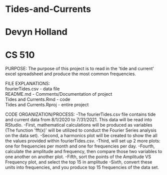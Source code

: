 # Tides-and-Currents
# Devyn Holland 
# CS 510

PURPOSE:
The purpose of this project is to read in the 'tide and current' excel spreadsheet and produce the most common frequencies.

FILE EXPLANATIONS: <br />
fourierTides.csv - data file <br />
README.md - Comments/Documentation of project <br />
Tides and Currents.Rmd - code <br />
Tides and Currents.Rproj - entire project <br />


CODE ORGANIZATION/PROCESS:
-The fourierTides.csv file contains tide and current data from 8/1/2020 to 7/31/2021. This data will be read into RStudio.
-First, mathematical calculations will be produced as variables (The function 'fft(x)' will be utilized to conduct the Fourier Series analysis on the data set).
-Second, a harmonics plot will be created to show the all the values provided within fourierTides.csv.
-Third, will set up 2 more plots: one for frequencies per month and one for frequencies per day.
-Fourth, calculate the amplitude and frequency, then compare those two variables to one another on another plot.
-Fifth, sort the points of the Amplitude VS Frequency plot, and select the top 15 in amplitude
-Sixth, convert these units into frequencies, and you produce top 15 frequencies of the data set.
